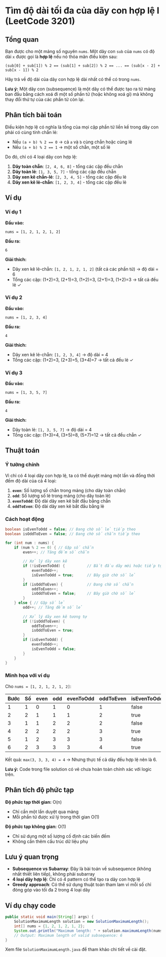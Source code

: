 # Tìm độ dài tối đa của dãy con hợp lệ I (LeetCode 3201)

## Tổng quan
Bạn được cho một mảng số nguyên `nums`. Một dãy con `sub` của `nums` có độ dài `x` được gọi là **hợp lệ** nếu nó thỏa mãn điều kiện sau:

```
(sub[0] + sub[1]) % 2 == (sub[1] + sub[2]) % 2 == ... == (sub[x - 2] + sub[x - 1]) % 2
```

Hãy trả về độ dài của dãy con hợp lệ dài nhất có thể có trong `nums`.

**Lưu ý:** Một dãy con (subsequence) là một dãy có thể được tạo ra từ mảng ban đầu bằng cách xoá đi một số phần tử (hoặc không xoá gì) mà không thay đổi thứ tự của các phần tử còn lại.

## Phân tích bài toán

Điều kiện hợp lệ có nghĩa là tổng của mọi cặp phần tử liền kề trong dãy con phải có cùng tính chẵn lẻ:
- Nếu `(a + b) % 2 == 0` → cả `a` và `b` cùng chẵn hoặc cùng lẻ
- Nếu `(a + b) % 2 == 1` → một số chẵn, một số lẻ

Do đó, chỉ có 4 loại dãy con hợp lệ:
1. **Dãy toàn chẵn**: `[2, 4, 6, 8]` - tổng các cặp đều chẵn
2. **Dãy toàn lẻ**: `[1, 3, 5, 7]` - tổng các cặp đều chẵn  
3. **Dãy xen kẽ chẵn-lẻ**: `[2, 3, 4, 5]` - tổng các cặp đều lẻ
4. **Dãy xen kẽ lẻ-chẵn**: `[1, 2, 3, 4]` - tổng các cặp đều lẻ

## Ví dụ

### Ví dụ 1
**Đầu vào:**
```
nums = [1, 2, 1, 2, 1, 2]
```
**Đầu ra:**
```
6
```
**Giải thích:**
- Dãy xen kẽ lẻ-chẵn: `[1, 2, 1, 2, 1, 2]` (tất cả các phần tử) → độ dài = 6
- Tổng các cặp: (1+2)=3, (2+1)=3, (1+2)=3, (2+1)=3, (1+2)=3 → tất cả đều lẻ ✓

### Ví dụ 2  
**Đầu vào:**
```
nums = [1, 2, 3, 4]
```
**Đầu ra:**
```
4
```
**Giải thích:**
- Dãy xen kẽ lẻ-chẵn: `[1, 2, 3, 4]` → độ dài = 4
- Tổng các cặp: (1+2)=3, (2+3)=5, (3+4)=7 → tất cả đều lẻ ✓

### Ví dụ 3
**Đầu vào:**
```
nums = [1, 3, 5, 7]
```
**Đầu ra:**
```
4
```
**Giải thích:**
- Dãy toàn lẻ: `[1, 3, 5, 7]` → độ dài = 4  
- Tổng các cặp: (1+3)=4, (3+5)=8, (5+7)=12 → tất cả đều chẵn ✓

## Thuật toán

### Ý tưởng chính
Vì chỉ có 4 loại dãy con hợp lệ, ta có thể duyệt mảng một lần và đồng thời đếm độ dài của cả 4 loại:

1. **`even`**: Số lượng số chẵn trong mảng (cho dãy toàn chẵn)
2. **`odd`**: Số lượng số lẻ trong mảng (cho dãy toàn lẻ)
3. **`evenToOdd`**: Độ dài dãy xen kẽ bắt đầu bằng chẵn
4. **`oddToEven`**: Độ dài dãy xen kẽ bắt đầu bằng lẻ

### Cách hoạt động
```java
boolean isEvenToOdd = false; // Đang chờ số lẻ tiếp theo
boolean isOddToEven = false; // Đang chờ số chẵn tiếp theo

for (int num : nums) {
    if (num % 2 == 0) { // Gặp số chẵn
        even++; // Tăng đếm số chẵn
        
        // Xử lý dãy xen kẽ
        if (!isEvenToOdd) {          // Bắt đầu dãy mới hoặc tiếp tục
            evenToOdd++;
            isEvenToOdd = true;      // Bây giờ chờ số lẻ
        }
        if (isOddToEven) {           // Đang chờ số chẵn
            oddToEven++;
            isOddToEven = false;     // Bây giờ chờ số lẻ
        }
    } else { // Gặp số lẻ
        odd++; // Tăng đếm số lẻ
        
        // Xử lý dãy xen kẽ tương tự
        if (!isOddToEven) {
            oddToEven++;
            isOddToEven = true;
        }
        if (isEvenToOdd) {
            evenToOdd++;
            isEvenToOdd = false;
        }
    }
}
```

### Minh họa với ví dụ
Cho `nums = [1, 2, 1, 2, 1, 2]`:

| Bước | Số | even | odd | evenToOdd | oddToEven | isEvenToOdd | isOddToEven |
|------|----|----- |-----|-----------|-----------|-------------|-------------|
| 1    | 1  | 0    | 1   | 0         | 1         | false       | true        |
| 2    | 2  | 1    | 1   | 1         | 2         | true        | false       |
| 3    | 1  | 1    | 2   | 2         | 2         | false       | true        |
| 4    | 2  | 2    | 2   | 2         | 3         | true        | false       |
| 5    | 1  | 2    | 3   | 3         | 3         | false       | true        |
| 6    | 2  | 3    | 3   | 3         | 4         | true        | false       |

Kết quả: `max(3, 3, 3, 4) = 4` → Nhưng thực tế cả dãy đều hợp lệ nên là 6.

**Lưu ý:** Code trong file solution có vẻ chưa hoàn toàn chính xác với logic trên.

## Phân tích độ phức tạp

**Độ phức tạp thời gian:** O(n)
- Chỉ cần một lần duyệt qua mảng
- Mỗi phần tử được xử lý trong thời gian O(1)

**Độ phức tạp không gian:** O(1)  
- Chỉ sử dụng một số lượng cố định các biến đếm
- Không cần thêm cấu trúc dữ liệu phụ

## Lưu ý quan trọng

- **Subsequence vs Subarray**: Đây là bài toán về subsequence (không nhất thiết liên tiếp), không phải subarray
- **4 loại dãy hợp lệ**: Chỉ có 4 pattern có thể tạo ra dãy con hợp lệ
- **Greedy approach**: Có thể sử dụng thuật toán tham lam vì mỗi số chỉ đóng góp vào tối đa 2 trong 4 loại dãy

## Ví dụ chạy code

```java
public static void main(String[] args) {
    SolutionMaximumLength solution = new SolutionMaximumLength();
    int[] nums = {1, 2, 1, 2, 1, 2};
    System.out.println("Maximum length: " + solution.maximumLength(nums));
    // Output: Maximum length of valid subsequence: 6
}
```

Xem file `SolutionMaximumLength.java` để tham khảo chi tiết về cài đặt.

